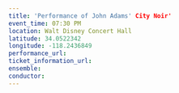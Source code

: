 ```yaml
---
title: 'Performance of John Adams' City Noir'
event_time: 07:30 PM
location: Walt Disney Concert Hall
latitude: 34.0522342
longitude: -118.2436849
performance_url: 
ticket_information_url: 
ensemble: 
conductor: 
---
```

